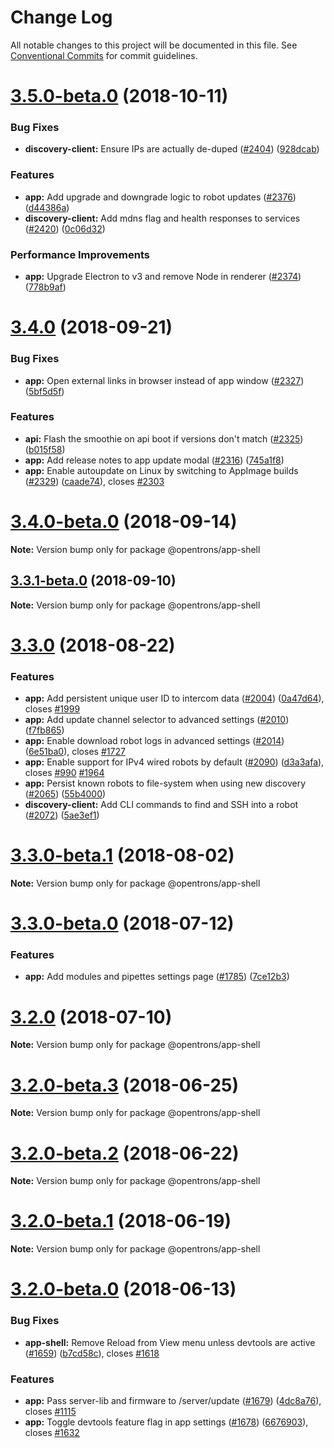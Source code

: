 # Change Log

All notable changes to this project will be documented in this file.
See [Conventional Commits](https://conventionalcommits.org) for commit guidelines.

<a name="3.5.0-beta.0"></a>
# [3.5.0-beta.0](https://github.com/Opentrons/opentrons/compare/v3.4.0...v3.5.0-beta.0) (2018-10-11)


### Bug Fixes

* **discovery-client:** Ensure IPs are actually de-duped ([#2404](https://github.com/Opentrons/opentrons/issues/2404)) ([928dcab](https://github.com/Opentrons/opentrons/commit/928dcab))


### Features

* **app:** Add upgrade and downgrade logic to robot updates ([#2376](https://github.com/Opentrons/opentrons/issues/2376)) ([d44386a](https://github.com/Opentrons/opentrons/commit/d44386a))
* **discovery-client:** Add mdns flag and health responses to services ([#2420](https://github.com/Opentrons/opentrons/issues/2420)) ([0c06d32](https://github.com/Opentrons/opentrons/commit/0c06d32))


### Performance Improvements

* **app:** Upgrade Electron to v3 and remove Node in renderer ([#2374](https://github.com/Opentrons/opentrons/issues/2374)) ([778b9af](https://github.com/Opentrons/opentrons/commit/778b9af))





<a name="3.4.0"></a>
# [3.4.0](https://github.com/Opentrons/opentrons/compare/v3.4.0-beta.0...v3.4.0) (2018-09-21)


### Bug Fixes

* **app:** Open external links in browser instead of app window ([#2327](https://github.com/Opentrons/opentrons/issues/2327)) ([5bf5d5f](https://github.com/Opentrons/opentrons/commit/5bf5d5f))


### Features

* **api:** Flash the smoothie on api boot if versions don't match ([#2325](https://github.com/Opentrons/opentrons/issues/2325)) ([b015f58](https://github.com/Opentrons/opentrons/commit/b015f58))
* **app:** Add release notes to app update modal ([#2316](https://github.com/Opentrons/opentrons/issues/2316)) ([745a1f8](https://github.com/Opentrons/opentrons/commit/745a1f8))
* **app:** Enable autoupdate on Linux by switching to AppImage builds ([#2329](https://github.com/Opentrons/opentrons/issues/2329)) ([caade74](https://github.com/Opentrons/opentrons/commit/caade74)), closes [#2303](https://github.com/Opentrons/opentrons/issues/2303)





<a name="3.4.0-beta.0"></a>
# [3.4.0-beta.0](https://github.com/Opentrons/opentrons/compare/v3.3.1-beta.0...v3.4.0-beta.0) (2018-09-14)

**Note:** Version bump only for package @opentrons/app-shell





<a name="3.3.1-beta.0"></a>
## [3.3.1-beta.0](https://github.com/Opentrons/opentrons/compare/v3.3.0...v3.3.1-beta.0) (2018-09-10)

**Note:** Version bump only for package @opentrons/app-shell





<a name="3.3.0"></a>
# [3.3.0](https://github.com/Opentrons/opentrons/compare/v3.3.0-beta.1...v3.3.0) (2018-08-22)


### Features

* **app:** Add persistent unique user ID to intercom data ([#2004](https://github.com/Opentrons/opentrons/issues/2004)) ([0a47d64](https://github.com/Opentrons/opentrons/commit/0a47d64)), closes [#1999](https://github.com/Opentrons/opentrons/issues/1999)
* **app:** Add update channel selector to advanced settings ([#2010](https://github.com/Opentrons/opentrons/issues/2010)) ([f7fb865](https://github.com/Opentrons/opentrons/commit/f7fb865))
* **app:** Enable download robot logs in advanced settings ([#2014](https://github.com/Opentrons/opentrons/issues/2014)) ([6e51ba0](https://github.com/Opentrons/opentrons/commit/6e51ba0)), closes [#1727](https://github.com/Opentrons/opentrons/issues/1727)
* **app:** Enable support for IPv4 wired robots by default ([#2090](https://github.com/Opentrons/opentrons/issues/2090)) ([d3a3afa](https://github.com/Opentrons/opentrons/commit/d3a3afa)), closes [#990](https://github.com/Opentrons/opentrons/issues/990) [#1964](https://github.com/Opentrons/opentrons/issues/1964)
* **app:** Persist known robots to file-system when using new discovery ([#2065](https://github.com/Opentrons/opentrons/issues/2065)) ([55b4000](https://github.com/Opentrons/opentrons/commit/55b4000))
* **discovery-client:** Add CLI commands to find and SSH into a robot ([#2072](https://github.com/Opentrons/opentrons/issues/2072)) ([5ae3ef1](https://github.com/Opentrons/opentrons/commit/5ae3ef1))





<a name="3.3.0-beta.1"></a>
# [3.3.0-beta.1](https://github.com/Opentrons/opentrons/compare/v3.3.0-beta.0...v3.3.0-beta.1) (2018-08-02)

**Note:** Version bump only for package @opentrons/app-shell





<a name="3.3.0-beta.0"></a>
# [3.3.0-beta.0](https://github.com/Opentrons/opentrons/compare/v3.2.0-beta.3...v3.3.0-beta.0) (2018-07-12)


### Features

* **app:** Add modules and pipettes settings page ([#1785](https://github.com/Opentrons/opentrons/issues/1785)) ([7ce12b3](https://github.com/Opentrons/opentrons/commit/7ce12b3))





<a name="3.2.0"></a>
# [3.2.0](https://github.com/Opentrons/opentrons/compare/v3.2.0-beta.3...v3.2.0) (2018-07-10)

**Note:** Version bump only for package @opentrons/app-shell





<a name="3.2.0-beta.3"></a>
# [3.2.0-beta.3](https://github.com/Opentrons/opentrons/compare/v3.2.0-beta.2...v3.2.0-beta.3) (2018-06-25)

**Note:** Version bump only for package @opentrons/app-shell





<a name="3.2.0-beta.2"></a>
# [3.2.0-beta.2](https://github.com/Opentrons/opentrons/compare/v3.2.0-beta.1...v3.2.0-beta.2) (2018-06-22)

**Note:** Version bump only for package @opentrons/app-shell





<a name="3.2.0-beta.1"></a>
# [3.2.0-beta.1](https://github.com/Opentrons/opentrons/compare/v3.2.0-beta.0...v3.2.0-beta.1) (2018-06-19)

**Note:** Version bump only for package @opentrons/app-shell





<a name="3.2.0-beta.0"></a>
# [3.2.0-beta.0](https://github.com/Opentrons/opentrons/compare/v3.1.2...v3.2.0-beta.0) (2018-06-13)


### Bug Fixes

* **app-shell:** Remove Reload from View menu unless devtools are active ([#1659](https://github.com/Opentrons/opentrons/issues/1659)) ([b7cd58c](https://github.com/Opentrons/opentrons/commit/b7cd58c)), closes [#1618](https://github.com/Opentrons/opentrons/issues/1618)


### Features

* **app:** Pass server-lib and firmware to /server/update ([#1679](https://github.com/Opentrons/opentrons/issues/1679)) ([4dc8a76](https://github.com/Opentrons/opentrons/commit/4dc8a76)), closes [#1115](https://github.com/Opentrons/opentrons/issues/1115)
* **app:** Toggle devtools feature flag in app settings ([#1678](https://github.com/Opentrons/opentrons/issues/1678)) ([6676903](https://github.com/Opentrons/opentrons/commit/6676903)), closes [#1632](https://github.com/Opentrons/opentrons/issues/1632)
